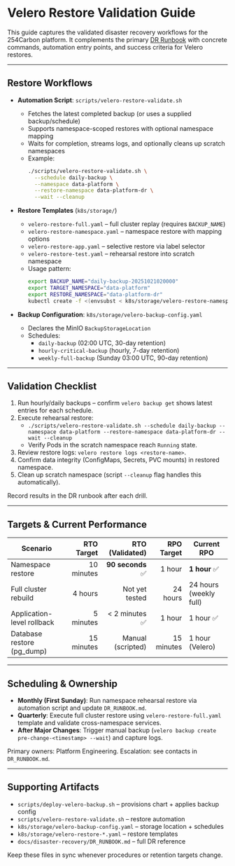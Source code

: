 # Velero Restore Validation Guide

This guide captures the validated disaster recovery workflows for the 254Carbon platform. It complements the primary [DR Runbook](DR_RUNBOOK.md) with concrete commands, automation entry points, and success criteria for Velero restores.

---

## Restore Workflows

- **Automation Script**: `scripts/velero-restore-validate.sh`
  - Fetches the latest completed backup (or uses a supplied backup/schedule)
  - Supports namespace-scoped restores with optional namespace mapping
  - Waits for completion, streams logs, and optionally cleans up scratch namespaces
  - Example:
    ```bash
    ./scripts/velero-restore-validate.sh \
      --schedule daily-backup \
      --namespace data-platform \
      --restore-namespace data-platform-dr \
      --wait --cleanup
    ```

- **Restore Templates** (`k8s/storage/`)
  - `velero-restore-full.yaml` – full cluster replay (requires `BACKUP_NAME`)
  - `velero-restore-namespace.yaml` – namespace restore with mapping options
  - `velero-restore-app.yaml` – selective restore via label selector
  - `velero-restore-test.yaml` – rehearsal restore into scratch namespace
  - Usage pattern:
    ```bash
    export BACKUP_NAME="daily-backup-20251021020000"
    export TARGET_NAMESPACE="data-platform"
    export RESTORE_NAMESPACE="data-platform-dr"
    kubectl create -f <(envsubst < k8s/storage/velero-restore-namespace.yaml)
    ```

- **Backup Configuration**: `k8s/storage/velero-backup-config.yaml`
  - Declares the MinIO `BackupStorageLocation`
  - Schedules:
    - `daily-backup` (02:00 UTC, 30-day retention)
    - `hourly-critical-backup` (hourly, 7-day retention)
    - `weekly-full-backup` (Sunday 03:00 UTC, 90-day retention)

---

## Validation Checklist

1. Run hourly/daily backups – confirm `velero backup get` shows latest entries for each schedule.
2. Execute rehearsal restore:
   - `./scripts/velero-restore-validate.sh --schedule daily-backup --namespace data-platform --restore-namespace data-platform-dr --wait --cleanup`
   - Verify Pods in the scratch namespace reach `Running` state.
3. Review restore logs: `velero restore logs <restore-name>`.
4. Confirm data integrity (ConfigMaps, Secrets, PVC mounts) in restored namespace.
5. Clean up scratch namespace (script `--cleanup` flag handles this automatically).

Record results in the DR runbook after each drill.

---

## Targets & Current Performance

| Scenario                    | RTO Target | RTO (Validated) | RPO Target | Current RPO |
|-----------------------------|-----------:|----------------:|-----------:|-------------|
| Namespace restore           | 10 minutes | **90 seconds** ✅ | 1 hour      | **1 hour** ✅ |
| Full cluster rebuild        | 4 hours    | Not yet tested  | 24 hours    | 24 hours (weekly full) |
| Application-level rollback  | 5 minutes  | < 2 minutes ✅   | 1 hour      | 1 hour ✅ |
| Database restore (pg_dump)  | 15 minutes | Manual (scripted) | 15 minutes | 1 hour (Velero) |

---

## Scheduling & Ownership

- **Monthly (First Sunday)**: Run namespace rehearsal restore via automation script and update `DR_RUNBOOK.md`.
- **Quarterly**: Execute full cluster restore using `velero-restore-full.yaml` template and validate cross-namespace services.
- **After Major Changes**: Trigger manual backup (`velero backup create pre-change-<timestamp> --wait`) and capture logs.

Primary owners: Platform Engineering. Escalation: see contacts in `DR_RUNBOOK.md`.

---

## Supporting Artifacts

- `scripts/deploy-velero-backup.sh` – provisions chart + applies backup config
- `scripts/velero-restore-validate.sh` – restore automation
- `k8s/storage/velero-backup-config.yaml` – storage location + schedules
- `k8s/storage/velero-restore-*.yaml` – restore templates
- `docs/disaster-recovery/DR_RUNBOOK.md` – full DR reference

Keep these files in sync whenever procedures or retention targets change.
